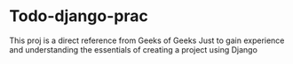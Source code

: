 # Todo-django-prac
This proj is a direct reference from Geeks of Geeks 
Just to gain experience and understanding the essentials of creating a project using Django
